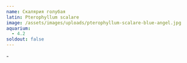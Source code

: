 ```yaml
---
name: Скалярия голубая
latin: Pterophyllum scalare
image: /assets/images/uploads/pterophyllum-scalare-blue-angel.jpg
aquarium:
  - 4.2
soldout: false
---
```

\-
